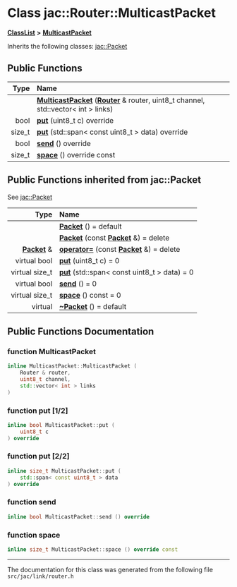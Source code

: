 
# Class jac::Router::MulticastPacket



[**ClassList**](annotated.md) **>** [**MulticastPacket**](classjac_1_1Router_1_1MulticastPacket.md)








Inherits the following classes: [jac::Packet](classjac_1_1Packet.md)
















## Public Functions

| Type | Name |
| ---: | :--- |
|   | [**MulticastPacket**](#function-multicastpacket) ([**Router**](classjac_1_1Router.md) & router, uint8\_t channel, std::vector&lt; int &gt; links) <br> |
|  bool | [**put**](#function-put-12) (uint8\_t c) override<br> |
|  size\_t | [**put**](#function-put-22) (std::span&lt; const uint8\_t &gt; data) override<br> |
|  bool | [**send**](#function-send) () override<br> |
|  size\_t | [**space**](#function-space) () override const<br> |

## Public Functions inherited from jac::Packet

See [jac::Packet](classjac_1_1Packet.md)

| Type | Name |
| ---: | :--- |
|   | [**Packet**](#function-packet-12) () = default<br> |
|   | [**Packet**](#function-packet-22) (const [**Packet**](classjac_1_1Packet.md) &) = delete<br> |
|  [**Packet**](classjac_1_1Packet.md) & | [**operator=**](#function-operator) (const [**Packet**](classjac_1_1Packet.md) &) = delete<br> |
| virtual bool | [**put**](#function-put-12) (uint8\_t c) = 0<br> |
| virtual size\_t | [**put**](#function-put-22) (std::span&lt; const uint8\_t &gt; data) = 0<br> |
| virtual bool | [**send**](#function-send) () = 0<br> |
| virtual size\_t | [**space**](#function-space) () const = 0<br> |
| virtual  | [**~Packet**](#function-packet) () = default<br> |















## Public Functions Documentation


### function MulticastPacket 

```C++
inline MulticastPacket::MulticastPacket (
    Router & router,
    uint8_t channel,
    std::vector< int > links
) 
```




### function put [1/2]

```C++
inline bool MulticastPacket::put (
    uint8_t c
) override
```




### function put [2/2]

```C++
inline size_t MulticastPacket::put (
    std::span< const uint8_t > data
) override
```




### function send 

```C++
inline bool MulticastPacket::send () override
```




### function space 

```C++
inline size_t MulticastPacket::space () override const
```




------------------------------
The documentation for this class was generated from the following file `src/jac/link/router.h`